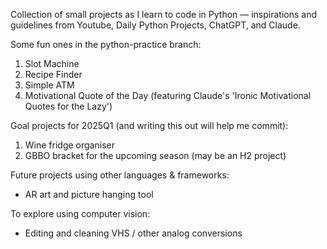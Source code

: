 Collection of small projects as I learn to code in Python — inspirations and guidelines from Youtube, Daily Python Projects, ChatGPT, and Claude.

Some fun ones in the python-practice branch:
  1. Slot Machine
  2. Recipe Finder
  3. Simple ATM
  4. Motivational Quote of the Day (featuring Claude's 'Ironic Motivational Quotes for the Lazy')

Goal projects for 2025Q1 (and writing this out will help me commit):
  1. Wine fridge organiser
  2. GBBO bracket for the upcoming season (may be an H2 project)

Future projects using other languages & frameworks:
  - AR art and picture hanging tool

To explore using computer vision:
- Editing and cleaning VHS / other analog conversions
